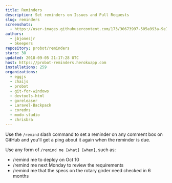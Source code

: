 ```yaml
---
title: Reminders
description: Set reminders on Issues and Pull Requests
slug: reminders
screenshots:
  - https://user-images.githubusercontent.com/173/30673997-505a993a-9e77-11e7-8f0f-d5a606816e8e.png
authors:
  - jbjonesjr
  - bkeepers
repository: probot/reminders
stars: 38
updated: 2018-09-05 21:17:28 UTC
host: https://probot-reminders.herokuapp.com
installations: 259
organizations:
  - eggjs
  - chaijs
  - probot
  - git-for-windows
  - devtools-html
  - goreleaser
  - Laravel-Backpack
  - coredns
  - modo-studio
  - chrisbra
---
```


Use the `/remind` slash command to set a reminder on any comment box on GitHub and you'll get a ping about it again when the reminder is due.

Use any form of `/remind me [what] [when]`, such as:

- /remind me to deploy on Oct 10
- /remind me next Monday to review the requirements
- /remind me that the specs on the rotary girder need checked in 6 months
